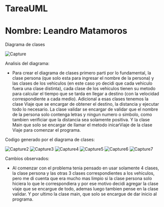 # TareaUML
# Nombre: Leandro Matamoros

Diagrama de clases

![Capture](https://github.com/LeandroEsteban/UML-Dependencia/assets/127903058/e36a6514-310b-49c8-b923-3fd6d30291f2)

Analisis del diagrama:
- Para crear el diagrama de clases primero parti por lo fundamental, la clase persona (que solo esta para ingresar el nombre de la persona) y las clases de los vehiculos (en este caso yo decidi que cada vehiculo fuera una clase distinta), cada clase de los vehiculos tienen su metodo para calcular el tiempo que se tarda en llegar a destino (con la velocidad correspondiente a cada medio). Adicional a esas clases tenemos la clase Viaje que se encargar de obtener el destino, la distancia y ejecutar todo lo necesario. La clase validar se encargar de validar que el nombre de la persona solo contenga letras y ningun numero o simbolo, como tambien verificiar que la distancia sea solamente positiva. Y la clase Main que solo se encargar de llamar el metodo inicarViaje de la clase Viaje para comenzar el programa.

Codigo generado por el diagrama de clases:

![Capture2](https://github.com/LeandroEsteban/UML-Dependencia/assets/127903058/1e6e47e5-c090-4630-8338-a17f2bf68a80)
![Capture3](https://github.com/LeandroEsteban/UML-Dependencia/assets/127903058/38ab3bb2-731f-4ab4-8dc8-ea3920d23e90)
![Capture4](https://github.com/LeandroEsteban/UML-Dependencia/assets/127903058/9bd124d5-4b8c-4c60-9ce8-06a06007ff9a)
![Capture5](https://github.com/LeandroEsteban/UML-Dependencia/assets/127903058/58808422-4574-4e4a-b30b-4653b3300947)
![Capture6](https://github.com/LeandroEsteban/UML-Dependencia/assets/127903058/24e377f3-e898-46ca-8346-3b5568f74aec)
![Capture7](https://github.com/LeandroEsteban/UML-Dependencia/assets/127903058/bfa4e17a-687f-49ca-adc3-dd0e1e95a39a)



Cambios observados:
- Al comenzar con el problema tenia pensado en usar solamente 4 clases, la clase persona y las otras 3 clases correspondientes a los vehiculos, pero me di cuenta que era mucho mas limpio si la clase persona solo hiciera lo que le correspondiera y por ese motivo decidi agregar la clase viaje que se encargue de todo, ademas luego tambien pense en la clase validar. Y por ultimo la clase main, que solo se encargue de dar inicio al programa.
